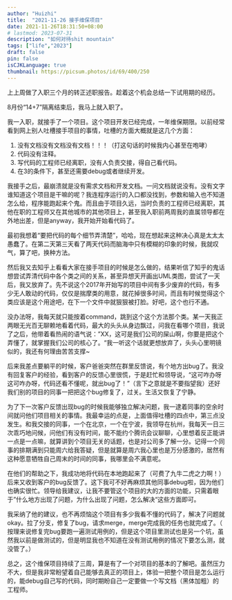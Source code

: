 ```yaml
---
author: "Huizhi"
title:  "2021-11-26 接手维保项目" 
date: 2021-11-26T18:31:50+08:00 
# lastmod: 2023-07-31
description: "如何对待shit mountain"
tags: ["life","2023"]
draft: false
pin: false
isCJKLanguage: true
thumbnail: https://picsum.photos/id/69/400/250
---
```


上上周做了入职三个月的转正述职报告。趁着这个机会总结一下试用期的经历。

8月份“14+7”隔离结束后，我马上就入职了。

我一入职，就接手了一个项目。这个项目开发已经完成，一年维保期限。以前经常看到网上别人吐槽接手项目的事情，吐槽的方面大概就是这几个方面：

1. 没有文档没有文档没有文档！！！（打这句话的时候我内心甚至在咆哮）
2. 代码没有注释。
3. 写代码的工程师已经离职，没有人负责交接，得自己看代码。
4. 在3的条件下，甚至还需要debug或者继续开发。

我接手之后，最崩溃就是没有需求文档和开发文档。一问文档就说没有。没有文字谁知道这个项目是干嘛的呢？我连程序运行的入口都没找到，参数和输入也不知道怎么给，程序能跑起来个鬼。而且由于项目久远，当时负责的工程师已经离职，其他在职的工程师又在其他城市的其他项目上，甚至我入职前两周我的直属领导都在外地出差，但是anyway，我开始开始看代码了。

最初我想着“要把代码的每个细节弄清楚”，哈哈，现在想起来这种决心真是太太太愚蠢了。在第二天第三天看了两天代码而脑海中只有模糊的印象的时候，我就叹气，算了吧，换种方法。

然后我又去知乎上看看大家在接手项目的时候是怎么做的，结果听信了知乎的鬼话想尝试弄清代码中各个类之间的关系，甚至异想天开画出UML类图，尝试了一天后，我又放弃了。先不说这个2017年开始写的项目中间有多少废弃的代码，有多少无人敢动的代码，仅仅是揣摩类的用意，就花掉很多时间，而且有时候觉得这个类应该是这个用途吧，在下一个文件中就狠狠被打脸。好吧，这个也行不通。

没办法呀，我每天就只能按着command，跳到这个这个方法那个类。某一天我正两眼无光百无聊赖地看着代码，最大的头头从身边飘过，问我在看哪个项目，我说了之后，他带着看热闹的语气说：”XX，这可是我们公司的屎山啊，你要是把这个弄懂了，就掌握我们公司的核心了。“我一听这个话就更想放弃了，头头心里明镜似的，我还有何理由苦苦支撑~

后来我差点要躺平的时候，客户爸爸突然在群里反馈说，有个地方出bug了。我没有回复客户的经验，看到客户的反馈心里很慌，于是赶忙和领导说，“这可咋办呀这可咋办呀，代码还看不懂呢，就出bug了！”（言下之意就是不要指望我）还好我们别的项目的同事一把把这个bug修复了，过关。生活又恢复了宁静。

为了下一次客户反馈出现bug的时候我能够独立解决问题，我一逮着同事的空余时间就问他们项目相关的事情。我最幸运的点是，上面值得吐槽的四点中，第三点没发生。和我交接的同事，一个在北京，一个在宁波，我领导在杭州，我每天一日三次乖巧地问候，问他们有没有时间，能不能约个腾讯会议聊聊，心里想着反正能讲一点是一点嘛，就算讲到个项目无关的话题，也是对公司多了解一分。记得一个同事的排期满到只能周六给我答疑，但是就算是周六我心里也是万分感激的，居然有这种愿意牺牲自己周末的时间的同事，我哪里会不满意呢。

在他们的帮助之下，我成功地将代码在本地跑起来了（可费了九牛二虎之力啊！）后来又收到客户的bug反馈了。这下我可不好再麻烦其他同事debug啦，因为他们也确实很忙。领导给我建议，让我不要管这个项目的大的方面的功能，只需着眼于”什么地方出现了问题，为什么出现了问题，怎么解决“这些方面即可。

我采纳了他的建议，也不再烦恼这个项目有多少我看不懂的代码了，解决了问题就okay。拉了分支，修复了bug，请求merge，merge完成我的任务也就完成了。（ 按理来说修复完bug要跑一遍测试用例的，但是这个项目里测试也是另一个坑，虽然我以前是做测试的，但是明显我也不知道在没有测试用例的情况下要怎么测，就没管了。）

总之，这个维保项目持续了三周，算是有了一个对项目的基本的了解吧。虽然压力不大，但是我非常盼望着自己能够去真正的项目上，体验一把整个项目是怎么运行的，能debug自己写的代码，同时期盼自己一定要做一个写文档（黑体加粗）的工程师。